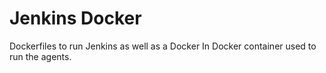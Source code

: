 # Jenkins Docker

Dockerfiles to run Jenkins as well as a Docker In Docker container used to run the agents.
